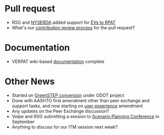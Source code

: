 # Pull request
  - RSG and [NYSERDA](https://www.nyserda.ny.gov/) added support for [EVs to RPAT](https://github.com/gregorbj/VisionEval/wiki/VERPAT-EV-Module)
  - What's our [contribution review process](https://github.com/gregorbj/VisionEval/pull/185) for the pull request?

# Documentation
  - VERPAT wiki-based [documentation](https://github.com/gregorbj/VisionEval/wiki/VERPAT-Inputs-and-Outputs) complete

# Other News
  - Started on [GreenSTEP conversion](https://github.com/gregorbj/VisionEval/wiki/VE-State-Kickoff) under ODOT project
  - Done with AASHTO first amendment other than peer exchange and support tasks, and now starting on [user experience](https://github.com/gregorbj/VisionEval/wiki/VE-User-Experience) amendment
  - Any updates on the Peer Exchange discussion? 
  - Volpe and RSG submitting a session to [Scenario Planning Conference](http://www.scenarioplanning.io/conferences/) in September
  - Anything to discuss for our ITM session next week?